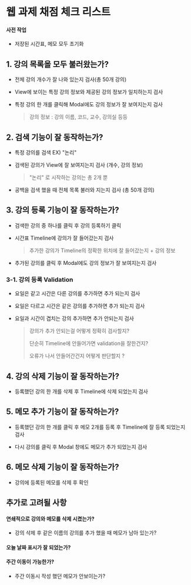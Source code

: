 # 웹 과제 채점 체크 리스트

#### 사전 작업
- 저장된 시간표, 메모 모두 초기화

## 1. 강의 목록을 모두 불러왔는가?
- 전체 강의 개수가 잘 나와 있는지 검사(총 50개 강의)

- View에 보이는 특정 강의 정보와 제공된 강의 정보가 일치하는지 검사

- 특정 강의 한 개를 클릭해 Modal에도 강의 정보가 잘 보여지는지 검사
  >강의 정보 : 강의 이름, 코드, 교수, 강의실 등등

## 2. 검색 기능이 잘 동작하는가?
- 특정 강의를 검색 EX) "논리"

- 검색된 강의가 View에 잘 보여지는지 검사 (개수, 강의 정보)
  > "논리" 로 시작하는 강의는 총 2개 뿐

- 공백을 검색 했을 때 전체 목록 불러와 지는지 검사 (총 50개 강의)

## 3. 강의 등록 기능이 잘 동작하는가?
- 검색한 강의 중 하나를 클릭 후 강의 등록하기 클릭

- 시간표 Timeline에 강의가 잘 들어갔는지 검사
  > 추가한 강의가 Timeline의 정확한 위치에 잘 들어갔는지 + 강의 정보

- 추가된 강의를 클릭 후 Modal에도 강의 정보가 잘 보여지는지 검사

### 3-1. 강의 등록 Validation
- 요일은 같고 시간은 다른 강의를 추가하면 추가 되는지 검사

- 요일은 다르고 시간은 같은 강의를 추가하면 추가 되는지 검사

- 요일과 시간이 겹치는 강의 추가하면 추가 안되는지 검사

  > 강의가 추가 안되는걸 어떻게 정확히 검사할지?
  >
  > 단순히 Timeline에 안들어가면 validation을 잘한건지?
  >
  > 오류가 나서 안들어간건지 어떻게 판단할지 ?

## 4. 강의 삭제 기능이 잘 동작하는가?
- 등록했던 강의 한 개를 삭제 후 Timeline에 삭제 되었는지 검사

## 5. 메모 추가 기능이 잘 동작하는가?
- 등록했던 강의 한 개를 클릭 후 메모 2개를 등록 후 Timeline에 잘 등록 되었는지 검사

- 다시 강의를 클릭 후 Modal 창에도 메모가 추가 되었는지 검사

## 6. 메모 삭제 기능이 잘 동작하는가?
- 강의에 등록된 메모를 삭제 후 확인

## 추가로 고려될 사항

#### 연쇄적으로 강의와 메모를 삭제 시켰는가?
- 강의 삭제 후 같은 이름의 강의를 추가 했을 때 메모가 남아 있는가?

#### 오늘 날짜 표시가 잘 되었는가?

#### 주간 이동이 가능한가?
- 주간 이동시 작성 했던 메모가 안보이는가?
